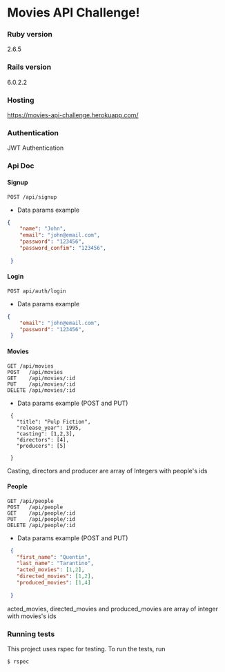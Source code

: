 # Movies API Challenge!

### Ruby version
2.6.5

### Rails version
6.0.2.2

### Hosting
https://movies-api-challenge.herokuapp.com/

### Authentication
JWT Authentication

### Api Doc
#### Signup
    POST /api/signup
* Data params example
```json
{ 
    "name": "John",
    "email": "john@email.com",
    "password": "123456",
    "password_confim": "123456",
    
 }
```
#### Login
    POST api/auth/login
* Data params example 
```json
{ 
    "email": "john@email.com",
    "password": "123456",
 }
```
#### Movies
    GET /api/movies                                                          
    POST   /api/movies
    GET    /api/movies/:id
    PUT    /api/movies/:id                                                               
    DELETE /api/movies/:id
    
 * Data params example (POST and PUT)
 ```
  { 
    "title": "Pulp Fiction",
    "release_year": 1995,
    "casting": [1,2,3],
    "directors": [4],
    "producers": [5]
    
  }

```
Casting, directors and producer are array of Integers with people's ids

#### People
    GET /api/people                                                          
    POST   /api/people
    GET    /api/people/:id
    PUT    /api/people/:id                                                               
    DELETE /api/people/:id
    
 * Data params example (POST and PUT)
 ```json
  { 
    "first_name": "Quentin",
    "last_name": "Tarantino",
    "acted_movies": [1,2],
    "directed_movies": [1,2],
    "produced_movies": [1,4]
    
  }

```
acted_movies, directed_movies and produced_movies are array of integer with movies's ids


### Running tests
This project uses rspec for testing. To run the tests, run 
```sh
$ rspec
```

